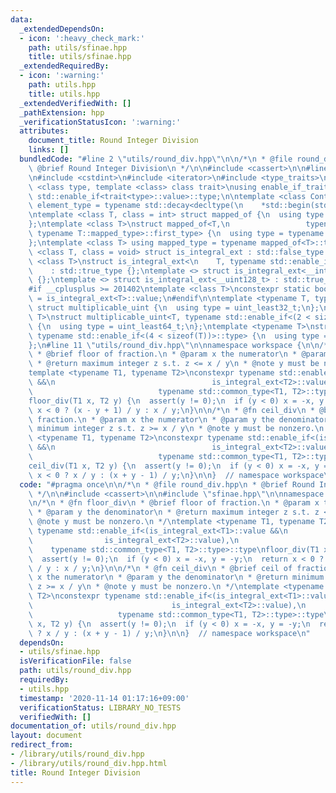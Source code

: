 ```yaml
---
data:
  _extendedDependsOn:
  - icon: ':heavy_check_mark:'
    path: utils/sfinae.hpp
    title: utils/sfinae.hpp
  _extendedRequiredBy:
  - icon: ':warning:'
    path: utils.hpp
    title: utils.hpp
  _extendedVerifiedWith: []
  _pathExtension: hpp
  _verificationStatusIcon: ':warning:'
  attributes:
    document_title: Round Integer Division
    links: []
  bundledCode: "#line 2 \"utils/round_div.hpp\"\n\n/*\n * @file round_div.hpp\n *\
    \ @brief Round Integer Division\n */\n\n#include <cassert>\n\n#line 2 \"utils/sfinae.hpp\"\
    \n#include <cstdint>\n#include <iterator>\n#include <type_traits>\n\ntemplate\
    \ <class type, template <class> class trait>\nusing enable_if_trait_type = typename\
    \ std::enable_if<trait<type>::value>::type;\n\ntemplate <class Container>\nusing\
    \ element_type = typename std::decay<decltype(\n    *std::begin(std::declval<Container&>()))>::type;\n\
    \ntemplate <class T, class = int> struct mapped_of {\n  using type = element_type<T>;\n\
    };\ntemplate <class T>\nstruct mapped_of<T,\n                 typename std::pair<int,\
    \ typename T::mapped_type>::first_type> {\n  using type = typename T::mapped_type;\n\
    };\ntemplate <class T> using mapped_type = typename mapped_of<T>::type;\n\ntemplate\
    \ <class T, class = void> struct is_integral_ext : std::false_type {};\ntemplate\
    \ <class T>\nstruct is_integral_ext<\n    T, typename std::enable_if<std::is_integral<T>::value>::type>\n\
    \    : std::true_type {};\ntemplate <> struct is_integral_ext<__int128_t> : std::true_type\
    \ {};\ntemplate <> struct is_integral_ext<__uint128_t> : std::true_type {};\n\
    #if __cplusplus >= 201402\ntemplate <class T>\nconstexpr static bool is_integral_ext_v\
    \ = is_integral_ext<T>::value;\n#endif\n\ntemplate <typename T, typename = void>\
    \ struct multiplicable_uint {\n  using type = uint_least32_t;\n};\ntemplate <typename\
    \ T>\nstruct multiplicable_uint<T, typename std::enable_if<(2 < sizeof(T))>::type>\
    \ {\n  using type = uint_least64_t;\n};\ntemplate <typename T>\nstruct multiplicable_uint<T,\
    \ typename std::enable_if<(4 < sizeof(T))>::type> {\n  using type = __uint128_t;\n\
    };\n#line 11 \"utils/round_div.hpp\"\n\nnamespace workspace {\n\n/*\n * @fn floor_div\n\
    \ * @brief floor of fraction.\n * @param x the numerator\n * @param y the denominator\n\
    \ * @return maximum integer z s.t. z <= x / y\n * @note y must be nonzero.\n */\n\
    template <typename T1, typename T2>\nconstexpr typename std::enable_if<(is_integral_ext<T1>::value\
    \ &&\n                                   is_integral_ext<T2>::value),\n      \
    \                            typename std::common_type<T1, T2>::type>::type\n\
    floor_div(T1 x, T2 y) {\n  assert(y != 0);\n  if (y < 0) x = -x, y = -y;\n  return\
    \ x < 0 ? (x - y + 1) / y : x / y;\n}\n\n/*\n * @fn ceil_div\n * @brief ceil of\
    \ fraction.\n * @param x the numerator\n * @param y the denominator\n * @return\
    \ minimum integer z s.t. z >= x / y\n * @note y must be nonzero.\n */\ntemplate\
    \ <typename T1, typename T2>\nconstexpr typename std::enable_if<(is_integral_ext<T1>::value\
    \ &&\n                                   is_integral_ext<T2>::value),\n      \
    \                            typename std::common_type<T1, T2>::type>::type\n\
    ceil_div(T1 x, T2 y) {\n  assert(y != 0);\n  if (y < 0) x = -x, y = -y;\n  return\
    \ x < 0 ? x / y : (x + y - 1) / y;\n}\n\n}  // namespace workspace\n"
  code: "#pragma once\n\n/*\n * @file round_div.hpp\n * @brief Round Integer Division\n\
    \ */\n\n#include <cassert>\n\n#include \"sfinae.hpp\"\n\nnamespace workspace {\n\
    \n/*\n * @fn floor_div\n * @brief floor of fraction.\n * @param x the numerator\n\
    \ * @param y the denominator\n * @return maximum integer z s.t. z <= x / y\n *\
    \ @note y must be nonzero.\n */\ntemplate <typename T1, typename T2>\nconstexpr\
    \ typename std::enable_if<(is_integral_ext<T1>::value &&\n                   \
    \                is_integral_ext<T2>::value),\n                              \
    \    typename std::common_type<T1, T2>::type>::type\nfloor_div(T1 x, T2 y) {\n\
    \  assert(y != 0);\n  if (y < 0) x = -x, y = -y;\n  return x < 0 ? (x - y + 1)\
    \ / y : x / y;\n}\n\n/*\n * @fn ceil_div\n * @brief ceil of fraction.\n * @param\
    \ x the numerator\n * @param y the denominator\n * @return minimum integer z s.t.\
    \ z >= x / y\n * @note y must be nonzero.\n */\ntemplate <typename T1, typename\
    \ T2>\nconstexpr typename std::enable_if<(is_integral_ext<T1>::value &&\n    \
    \                               is_integral_ext<T2>::value),\n               \
    \                   typename std::common_type<T1, T2>::type>::type\nceil_div(T1\
    \ x, T2 y) {\n  assert(y != 0);\n  if (y < 0) x = -x, y = -y;\n  return x < 0\
    \ ? x / y : (x + y - 1) / y;\n}\n\n}  // namespace workspace\n"
  dependsOn:
  - utils/sfinae.hpp
  isVerificationFile: false
  path: utils/round_div.hpp
  requiredBy:
  - utils.hpp
  timestamp: '2020-11-14 01:17:16+09:00'
  verificationStatus: LIBRARY_NO_TESTS
  verifiedWith: []
documentation_of: utils/round_div.hpp
layout: document
redirect_from:
- /library/utils/round_div.hpp
- /library/utils/round_div.hpp.html
title: Round Integer Division
---
```

